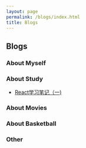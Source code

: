 ```yaml
---
layout: page
permalink: /blogs/index.html
title: Blogs
---
```


## Blogs

### About Myself

### About Study

- [React学习笔记（一)](https://Deboo08.github.io/blogs/React学习笔记1)

### About Movies


### About Basketball


### Other


<br>
